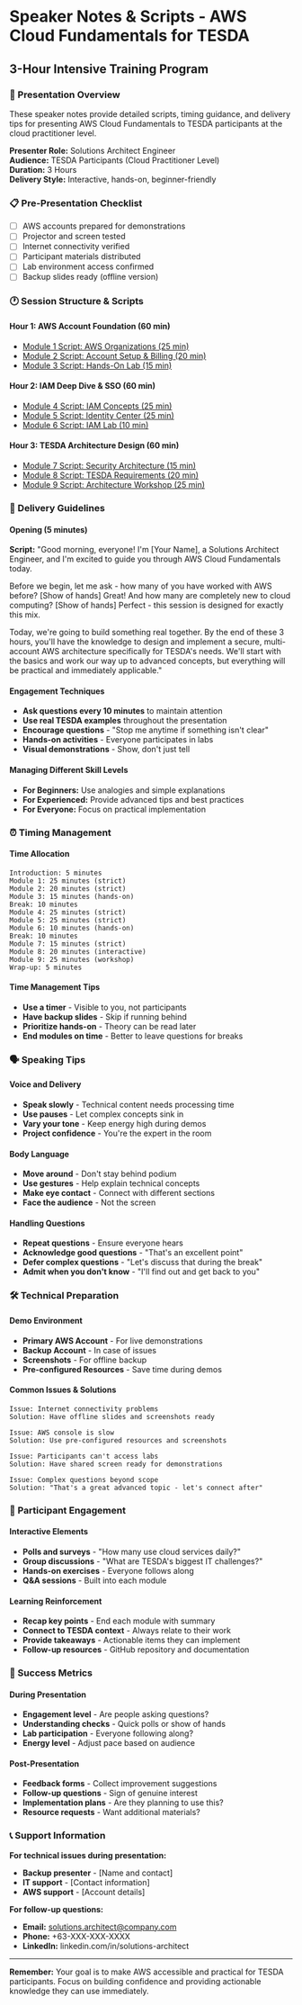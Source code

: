 # Speaker Notes & Scripts - AWS Cloud Fundamentals for TESDA
## 3-Hour Intensive Training Program

### 🎤 Presentation Overview
These speaker notes provide detailed scripts, timing guidance, and delivery tips for presenting AWS Cloud Fundamentals to TESDA participants at the cloud practitioner level.

**Presenter Role:** Solutions Architect Engineer  
**Audience:** TESDA Participants (Cloud Practitioner Level)  
**Duration:** 3 Hours  
**Delivery Style:** Interactive, hands-on, beginner-friendly  

### 📋 Pre-Presentation Checklist
- [ ] AWS accounts prepared for demonstrations
- [ ] Projector and screen tested
- [ ] Internet connectivity verified
- [ ] Participant materials distributed
- [ ] Lab environment access confirmed
- [ ] Backup slides ready (offline version)

### 🕐 Session Structure & Scripts

#### Hour 1: AWS Account Foundation (60 min)
- [Module 1 Script: AWS Organizations (25 min)](./01-aws-organizations-script.md)
- [Module 2 Script: Account Setup & Billing (20 min)](./02-account-setup-script.md)
- [Module 3 Script: Hands-On Lab (15 min)](./03-hands-on-lab-script.md)

#### Hour 2: IAM Deep Dive & SSO (60 min)
- [Module 4 Script: IAM Concepts (25 min)](./04-iam-concepts-script.md)
- [Module 5 Script: Identity Center (25 min)](./05-identity-center-script.md)
- [Module 6 Script: IAM Lab (10 min)](./06-iam-lab-script.md)

#### Hour 3: TESDA Architecture Design (60 min)
- [Module 7 Script: Security Architecture (15 min)](./07-security-architecture-script.md)
- [Module 8 Script: TESDA Requirements (20 min)](./08-tesda-requirements-script.md)
- [Module 9 Script: Architecture Workshop (25 min)](./09-architecture-workshop-script.md)

### 🎯 Delivery Guidelines

#### Opening (5 minutes)
**Script:**
"Good morning, everyone! I'm [Your Name], a Solutions Architect Engineer, and I'm excited to guide you through AWS Cloud Fundamentals today. 

Before we begin, let me ask - how many of you have worked with AWS before? [Show of hands] Great! And how many are completely new to cloud computing? [Show of hands] Perfect - this session is designed for exactly this mix.

Today, we're going to build something real together. By the end of these 3 hours, you'll have the knowledge to design and implement a secure, multi-account AWS architecture specifically for TESDA's needs. We'll start with the basics and work our way up to advanced concepts, but everything will be practical and immediately applicable."

#### Engagement Techniques
- **Ask questions every 10 minutes** to maintain attention
- **Use real TESDA examples** throughout the presentation
- **Encourage questions** - "Stop me anytime if something isn't clear"
- **Hands-on activities** - Everyone participates in labs
- **Visual demonstrations** - Show, don't just tell

#### Managing Different Skill Levels
- **For Beginners:** Use analogies and simple explanations
- **For Experienced:** Provide advanced tips and best practices
- **For Everyone:** Focus on practical implementation

### ⏰ Timing Management

#### Time Allocation
```
Introduction: 5 minutes
Module 1: 25 minutes (strict)
Module 2: 20 minutes (strict)
Module 3: 15 minutes (hands-on)
Break: 10 minutes
Module 4: 25 minutes (strict)
Module 5: 25 minutes (strict)
Module 6: 10 minutes (hands-on)
Break: 10 minutes
Module 7: 15 minutes (strict)
Module 8: 20 minutes (interactive)
Module 9: 25 minutes (workshop)
Wrap-up: 5 minutes
```

#### Time Management Tips
- **Use a timer** - Visible to you, not participants
- **Have backup slides** - Skip if running behind
- **Prioritize hands-on** - Theory can be read later
- **End modules on time** - Better to leave questions for breaks

### 🗣️ Speaking Tips

#### Voice and Delivery
- **Speak slowly** - Technical content needs processing time
- **Use pauses** - Let complex concepts sink in
- **Vary your tone** - Keep energy high during demos
- **Project confidence** - You're the expert in the room

#### Body Language
- **Move around** - Don't stay behind podium
- **Use gestures** - Help explain technical concepts
- **Make eye contact** - Connect with different sections
- **Face the audience** - Not the screen

#### Handling Questions
- **Repeat questions** - Ensure everyone hears
- **Acknowledge good questions** - "That's an excellent point"
- **Defer complex questions** - "Let's discuss that during the break"
- **Admit when you don't know** - "I'll find out and get back to you"

### 🛠️ Technical Preparation

#### Demo Environment
- **Primary AWS Account** - For live demonstrations
- **Backup Account** - In case of issues
- **Screenshots** - For offline backup
- **Pre-configured Resources** - Save time during demos

#### Common Issues & Solutions
```
Issue: Internet connectivity problems
Solution: Have offline slides and screenshots ready

Issue: AWS console is slow
Solution: Use pre-configured resources and screenshots

Issue: Participants can't access labs
Solution: Have shared screen ready for demonstrations

Issue: Complex questions beyond scope
Solution: "That's a great advanced topic - let's connect after"
```

### 📝 Participant Engagement

#### Interactive Elements
- **Polls and surveys** - "How many use cloud services daily?"
- **Group discussions** - "What are TESDA's biggest IT challenges?"
- **Hands-on exercises** - Everyone follows along
- **Q&A sessions** - Built into each module

#### Learning Reinforcement
- **Recap key points** - End each module with summary
- **Connect to TESDA context** - Always relate to their work
- **Provide takeaways** - Actionable items they can implement
- **Follow-up resources** - GitHub repository and documentation

### 🎯 Success Metrics

#### During Presentation
- **Engagement level** - Are people asking questions?
- **Understanding checks** - Quick polls or show of hands
- **Lab participation** - Everyone following along?
- **Energy level** - Adjust pace based on audience

#### Post-Presentation
- **Feedback forms** - Collect improvement suggestions
- **Follow-up questions** - Sign of genuine interest
- **Implementation plans** - Are they planning to use this?
- **Resource requests** - Want additional materials?

### 📞 Support Information
**For technical issues during presentation:**
- **Backup presenter** - [Name and contact]
- **IT support** - [Contact information]
- **AWS support** - [Account details]

**For follow-up questions:**
- **Email:** solutions.architect@company.com
- **Phone:** +63-XXX-XXX-XXXX
- **LinkedIn:** linkedin.com/in/solutions-architect

---
**Remember:** Your goal is to make AWS accessible and practical for TESDA participants. Focus on building confidence and providing actionable knowledge they can use immediately.
